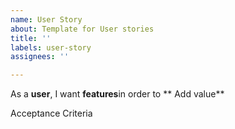 ```yaml
---
name: User Story
about: Template for User stories
title: ''
labels: user-story
assignees: ''

---
```


As a **user**, I want **features**in order to ** Add value**

Acceptance Criteria

